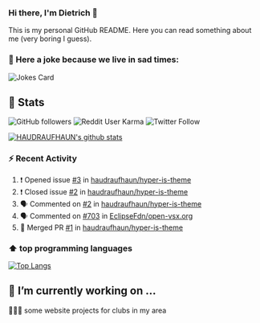 ### Hi there, I'm Dietrich 👋

This is my personal GitHub README. Here you can read something about me (very boring I guess).

### 🤡 Here a joke because we live in sad times:
![Jokes Card](https://readme-jokes.vercel.app/api)

## :rocket: Stats

 ![GitHub followers](https://img.shields.io/github/followers/HAUDRAUFHAUN?label=GitHub-Followers&logo=GitHub&style=for-the-badge) ![Reddit User Karma](https://img.shields.io/reddit/user-karma/combined/haudraufhaun?logo=reddit&style=for-the-badge) ![Twitter Follow](https://img.shields.io/twitter/follow/haudraufhaun1?color=%231da1f2&logo=twitter&logoColor=%231da1f2&style=for-the-badge)
  
[![HAUDRAUFHAUN's github stats](https://github-readme-stats.vercel.app/api?username=HAUDRAUFHAUN&show_icons=true&theme=vue&hide_border=true)](https://github.com/anuraghazra/github-readme-stats)

### ⚡ Recent Activity

<!--START_SECTION:activity-->
1. ❗️ Opened issue [#3](https://github.com/haudraufhaun/hyper-is-theme/issues/3) in [haudraufhaun/hyper-is-theme](https://github.com/haudraufhaun/hyper-is-theme)
2. ❗️ Closed issue [#2](https://github.com/haudraufhaun/hyper-is-theme/issues/2) in [haudraufhaun/hyper-is-theme](https://github.com/haudraufhaun/hyper-is-theme)
3. 🗣 Commented on [#2](https://github.com/haudraufhaun/hyper-is-theme/issues/2) in [haudraufhaun/hyper-is-theme](https://github.com/haudraufhaun/hyper-is-theme)
4. 🗣 Commented on [#703](https://github.com/EclipseFdn/open-vsx.org/issues/703) in [EclipseFdn/open-vsx.org](https://github.com/EclipseFdn/open-vsx.org)
5. 🎉 Merged PR [#1](https://github.com/haudraufhaun/hyper-is-theme/pull/1) in [haudraufhaun/hyper-is-theme](https://github.com/haudraufhaun/hyper-is-theme)
<!--END_SECTION:activity-->

### ⬆️ top programming languages
[![Top Langs](https://github-readme-stats.vercel.app/api/top-langs/?username=HAUDRAUFHAUN&theme=vue&hide_border=true)](https://github.com/anuraghazra/github-readme-stats)

## 🔭 I’m currently working on ...

👨🏻‍💼 some website projects for clubs in my area

